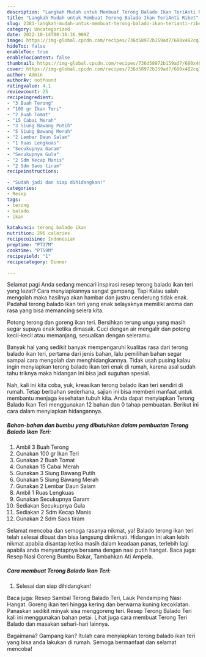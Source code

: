 ```yaml
---
description: "Langkah Mudah untuk Membuat Terong Balado Ikan TeriAnti Ribet"
title: "Langkah Mudah untuk Membuat Terong Balado Ikan TeriAnti Ribet"
slug: 2381-langkah-mudah-untuk-membuat-terong-balado-ikan-terianti-ribet
category: Uncategorized
date: 2022-10-14T00:16:36.909Z
image: https://img-global.cpcdn.com/recipes/736d58972b159ad7/680x482cq70/terong-balado-ikan-teri-foto-resep-utama.jpg
hideToc: false
enableToc: true
enableTocContent: false
thumbnail: https://img-global.cpcdn.com/recipes/736d58972b159ad7/680x482cq70/terong-balado-ikan-teri-foto-resep-utama.jpg
cover: https://img-global.cpcdn.com/recipes/736d58972b159ad7/680x482cq70/terong-balado-ikan-teri-foto-resep-utama.jpg
author: Admin
authorAv: notfound
ratingvalue: 4.1
reviewcount: 25
recipeingredient:
- "3 Buah Terong"
- "100 gr Ikan Teri"
- "2 Buah Tomat"
- "15 Cabai Merah"
- "3 Siung Bawang Putih"
- "5 Siung Bawang Merah"
- "2 Lembar Daun Salam"
- "1 Ruas Lengkuas"
- "Secukupnya Garam"
- "Secukupnya Gula"
- "2 Sdm Kecap Manis"
- "2 Sdm Saos tiram"
recipeinstructions:

- "Sudah jadi dan siap dihidangkan!"
categories:
- Resep
tags:
- terong
- balado
- ikan

katakunci: terong balado ikan 
nutrition: 296 calories
recipecuisine: Indonesian
preptime: "PT37M"
cooktime: "PT59M"
recipeyield: "1"
recipecategory: Dinner

---
```



Selamat pagi Anda sedang mencari inspirasi resep terong balado ikan teri yang lezat? Cara menyiapkannya sangat gampang. Tapi Kalau salah mengolah maka hasilnya akan hambar dan justru cenderung tidak enak. Padahal terong balado ikan teri yang enak selayaknya memiliki aroma dan rasa yang bisa memancing selera kita.


Potong terong dan goreng ikan teri. Bersihkan terung ungu yang masih segar supaya enak ketika dimasak. Cuci dengan air mengalir dan potong kecil-kecil atau memanjang, sesuaikan dengan seleramu.

Banyak hal yang sedikit banyak mempengaruhi kualitas rasa dari terong balado ikan teri, pertama dari jenis bahan, lalu pemilihan bahan segar sampai cara mengolah dan menghidangkannya. Tidak usah pusing kalau ingin menyiapkan terong balado ikan teri enak di rumah, karena asal sudah tahu triknya maka hidangan ini bisa jadi suguhan spesial.


Nah, kali ini kita coba, yuk, kreasikan terong balado ikan teri sendiri di rumah. Tetap berbahan sederhana, sajian ini bisa memberi manfaat untuk membantu menjaga kesehatan tubuh kita. Anda dapat menyiapkan Terong Balado Ikan Teri menggunakan 12 bahan dan 0 tahap pembuatan. Berikut ini cara dalam menyiapkan hidangannya.

<!--inarticleads1-->

##### Bahan-bahan dan bumbu yang dibutuhkan dalam pembuatan Terong Balado Ikan Teri:

1. Ambil 3 Buah Terong
1. Gunakan 100 gr Ikan Teri
1. Gunakan 2 Buah Tomat
1. Gunakan 15 Cabai Merah
1. Gunakan 3 Siung Bawang Putih
1. Gunakan 5 Siung Bawang Merah
1. Gunakan 2 Lembar Daun Salam
1. Ambil 1 Ruas Lengkuas
1. Gunakan Secukupnya Garam
1. Sediakan Secukupnya Gula
1. Sediakan 2 Sdm Kecap Manis
1. Gunakan 2 Sdm Saos tiram


Selamat mencoba dan semoga rasanya nikmat, ya! Balado terong ikan teri telah selesai dibuat dan bisa langsung dinikmati. Hidangan ini akan lebih nikmat apabila disantap ketika masih dalam keadaan panas, terlebih lagi apabila anda menyantapnya bersama dengan nasi putih hangat. Baca juga: Resep Nasi Goreng Bumbu Bakar, Tambahkan Ati Ampela. 

<!--inarticleads2-->

##### Cara membuat Terong Balado Ikan Teri:


1. Selesai dan siap dihidangkan!

Baca juga: Resep Sambal Terong Balado Teri, Lauk Pendamping Nasi Hangat. Goreng ikan teri hingga kering dan berwarna kuning kecoklatan. Panaskan sedikit minyak sisa menggoreng teri. Resep Terong Balado Teri kali ini menggunakan bahan petai. Lihat juga cara membuat Terong Teri Balado dan masakan sehari-hari lainnya. 

Bagaimana? Gampang kan? Itulah cara menyiapkan terong balado ikan teri yang bisa anda lakukan di rumah. Semoga bermanfaat dan selamat mencoba!
